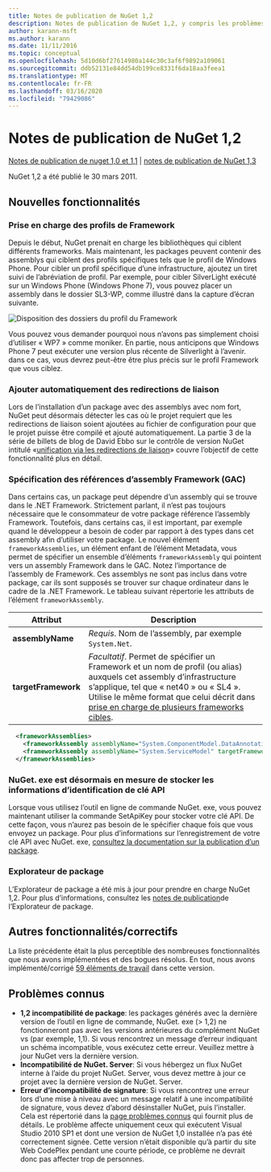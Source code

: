 ```yaml
---
title: Notes de publication de NuGet 1,2
description: Notes de publication de NuGet 1,2, y compris les problèmes connus, les correctifs de bogues, les fonctionnalités ajoutées et DCR.
author: karann-msft
ms.author: karann
ms.date: 11/11/2016
ms.topic: conceptual
ms.openlocfilehash: 5d10d6bf27614980a144c30c3af6f9892a109061
ms.sourcegitcommit: ddb52131e84dd54db199ce8331f6da18aa3feea1
ms.translationtype: MT
ms.contentlocale: fr-FR
ms.lasthandoff: 03/16/2020
ms.locfileid: "79429086"
---
```

# <a name="nuget-12-release-notes"></a>Notes de publication de NuGet 1,2

[Notes de publication de nuget 1,0 et 1,1](../release-notes/nuget-1.1.md) | [notes de publication de NuGet 1,3](../release-notes/nuget-1.3.md)

NuGet 1,2 a été publié le 30 mars 2011.

## <a name="new-features"></a>Nouvelles fonctionnalités

### <a name="framework-profile-support"></a>Prise en charge des profils de Framework

Depuis le début, NuGet prenait en charge les bibliothèques qui ciblent différents frameworks. Mais maintenant, les packages peuvent contenir des assemblys qui ciblent des profils spécifiques tels que le profil de Windows Phone. Pour cibler un profil spécifique d’une infrastructure, ajoutez un tiret suivi de l’abréviation de profil. Par exemple, pour cibler SilverLight exécuté sur un Windows Phone (Windows Phone 7), vous pouvez placer un assembly dans le dossier SL3-WP, comme illustré dans la capture d’écran suivante.

![Disposition des dossiers du profil du Framework](./media/framework-profile-support.png)

Vous pouvez vous demander pourquoi nous n’avons pas simplement choisi d’utiliser « WP7 » comme moniker. En partie, nous anticipons que Windows Phone 7 peut exécuter une version plus récente de Silverlight à l’avenir. dans ce cas, vous devrez peut-être être plus précis sur le profil Framework que vous ciblez.

### <a name="automatically-add-binding-redirects"></a>Ajouter automatiquement des redirections de liaison

Lors de l’installation d’un package avec des assemblys avec nom fort, NuGet peut désormais détecter les cas où le projet requiert que les redirections de liaison soient ajoutées au fichier de configuration pour que le projet puisse être compilé et ajouté automatiquement. La partie 3 de la série de billets de blog de David Ebbo sur le contrôle de version NuGet intitulé «[unification via les redirections de liaison](http://blog.davidebbo.com/2011/01/nuget-versioning-part-3-unification-via.html)» couvre l’objectif de cette fonctionnalité plus en détail.

<a name="framework-assembly-refs"></a>

### <a name="specifying-framework-assembly-references-gac"></a>Spécification des références d’assembly Framework (GAC)

Dans certains cas, un package peut dépendre d’un assembly qui se trouve dans le .NET Framework. Strictement parlant, il n’est pas toujours nécessaire que le consommateur de votre package référence l’assembly Framework. Toutefois, dans certains cas, il est important, par exemple quand le développeur a besoin de coder par rapport à des types dans cet assembly afin d’utiliser votre package. Le nouvel élément `frameworkAssemblies`, un élément enfant de l’élément Metadata, vous permet de spécifier un ensemble d’éléments `frameworkAssembly` qui pointent vers un assembly Framework dans le GAC. Notez l’importance de l’assembly de Framework.
Ces assemblys ne sont pas inclus dans votre package, car ils sont supposés se trouver sur chaque ordinateur dans le cadre de la .NET Framework. Le tableau suivant répertorie les attributs de l’élément `frameworkAssembly`.


|Attribut |Description|
|----------------|-----------|
|**assemblyName**|*Requis*. Nom de l’assembly, par exemple `System.Net`.|
|**targetFramework**|*Facultatif*. Permet de spécifier un Framework et un nom de profil (ou alias) auxquels cet assembly d’infrastructure s’applique, tel que « net40 » ou « SL4 ». Utilise le même format que celui décrit dans [prise en charge de plusieurs frameworks cibles](../create-packages/supporting-multiple-target-frameworks.md).|

```xml
  <frameworkAssemblies>
    <frameworkAssembly assemblyName="System.ComponentModel.DataAnnotations" targetFramework="net40" />
    <frameworkAssembly assemblyName="System.ServiceModel" targetFramework="net40" />
  </frameworkAssemblies>
```

### <a name="nugetexe-now-is-able-to-store-api-key-credentials"></a>NuGet. exe est désormais en mesure de stocker les informations d’identification de clé API

Lorsque vous utilisez l’outil en ligne de commande NuGet. exe, vous pouvez maintenant utiliser la commande SetApiKey pour stocker votre clé API. De cette façon, vous n’aurez pas besoin de le spécifier chaque fois que vous envoyez un package. Pour plus d’informations sur l’enregistrement de votre clé API avec NuGet. exe, [consultez la documentation sur la publication d’un package](../nuget-org/publish-a-package.md).

### <a name="package-explorer"></a>Explorateur de package
L’Explorateur de package a été mis à jour pour prendre en charge NuGet 1,2. Pour plus d’informations, consultez les [notes de publication](http://nuget.codeplex.com/wikipage?title=New%20features%20in%20NuGet%20Package%20Explorer%201.0)de l’Explorateur de package.

## <a name="other-featuresfixes"></a>Autres fonctionnalités/correctifs

La liste précédente était la plus perceptible des nombreuses fonctionnalités que nous avons implémentées et des bogues résolus. En tout, nous avons implémenté/corrigé [59 éléments de travail](http://nuget.codeplex.com/workitem/list/advanced?keyword=&status=All&type=All&priority=All&release=NuGet%201.2&assignedTo=All&component=All&sortField=Votes&sortDirection=Descending&page=0) dans cette version.

## <a name="known-issues"></a>Problèmes connus

* **1,2 incompatibilité de package**: les packages générés avec la dernière version de l’outil en ligne de commande, NuGet. exe (> 1,2) ne fonctionneront pas avec les versions antérieures du complément NuGet vs (par exemple, 1,1). Si vous rencontrez un message d’erreur indiquant un schéma incompatible, vous exécutez cette erreur. Veuillez mettre à jour NuGet vers la dernière version.
* **Incompatibilité de NuGet. Server**: Si vous hébergez un flux NuGet interne à l’aide du projet NuGet. Server, vous devez mettre à jour ce projet avec la dernière version de NuGet. Server.
* **Erreur d’incompatibilité de signature**: Si vous rencontrez une erreur lors d’une mise à niveau avec un message relatif à une incompatibilité de signature, vous devez d’abord désinstaller NuGet, puis l’installer. Cela est répertorié dans la [page problèmes connus](../release-notes/known-issues.md) qui fournit plus de détails. Le problème affecte uniquement ceux qui exécutent Visual Studio 2010 SP1 et dont une version de NuGet 1,0 installée n’a pas été correctement signée. Cette version n’était disponible qu’à partir du site Web CodePlex pendant une courte période, ce problème ne devrait donc pas affecter trop de personnes.